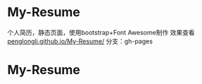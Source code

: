 # My-Resume
个人简历，静态页面，使用bootstrap+Font Awesome制作
效果查看[penglongli.github.io/My-Resume/](http://penglongli.github.io/My-Resume/)
分支：gh-pages
# My-Resume

